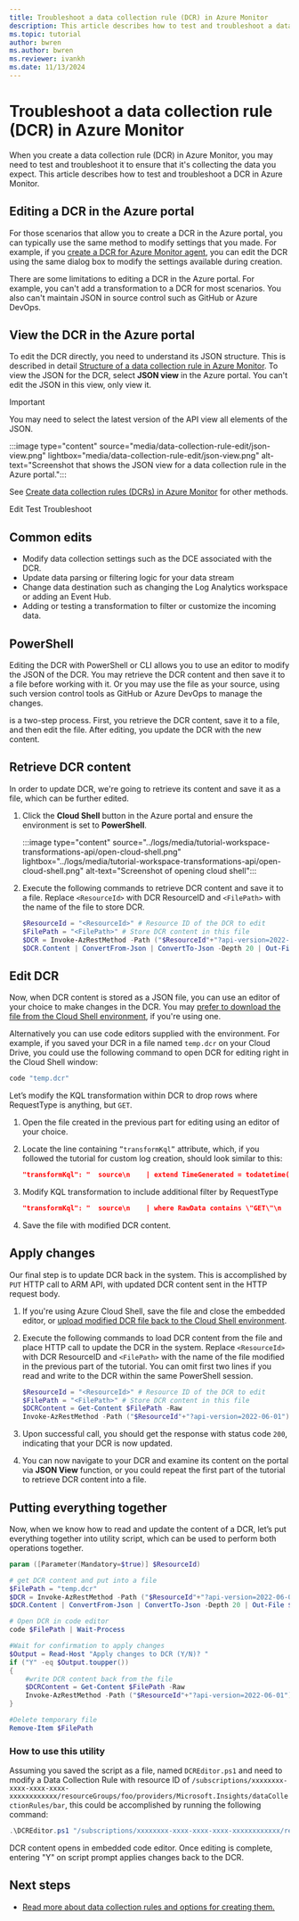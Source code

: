 ```yaml
---
title: Troubleshoot a data collection rule (DCR) in Azure Monitor
description: This article describes how to test and troubleshoot a data collection rule (DCR) in Azure Monitor.
ms.topic: tutorial
author: bwren
ms.author: bwren
ms.reviewer: ivankh
ms.date: 11/13/2024
---
```


# Troubleshoot a data collection rule (DCR) in Azure Monitor
When you create a data collection rule (DCR) in Azure Monitor, you may need to test and troubleshoot it to ensure that it's collecting the data you expect. This article describes how to test and troubleshoot a DCR in Azure Monitor.



## Editing a DCR in the Azure portal

For those scenarios that allow you to create a DCR in the Azure portal, you can typically use the same method to modify settings that you made. For example, if you [create a DCR for Azure Monitor agent](../agents/azure-monitor-agent-data-collection.md), you can edit the DCR using the same dialog box to modify the settings available during creation.

There are some limitations to editing a DCR in the Azure portal. For example, you can't add a transformation to a DCR for most scenarios. You also can't maintain JSON in source control such as GitHub or Azure DevOps.

## View the DCR in the Azure portal
To edit the DCR directly, you need to understand its JSON structure. This is described in detail [Structure of a data collection rule in Azure Monitor](./data-collection-rule-structure.md). To view the JSON for the DCR, select **JSON view** in the Azure portal. You can't edit the JSON in this view, only view it.

> [!IMPORTANT]
> You may need to select the latest version of the API view all elements of the JSON. 

:::image type="content" source="media/data-collection-rule-edit/json-view.png" lightbox="media/data-collection-rule-edit/json-view.png" alt-text="Screenshot that shows the JSON view for a data collection rule in the Azure portal.":::


See [Create data collection rules (DCRs) in Azure Monitor](data-collection-rule-create-edit.md) for other methods.

Edit
Test
Troubleshoot


## Common edits

- Modify data collection settings such as the DCE associated with the DCR. 
- Update data parsing or filtering logic for your data stream
- Change data destination such as changing the Log Analytics workspace or adding an Event Hub.
- Adding or testing a transformation to filter or customize the incoming data.












## PowerShell
Editing the DCR with PowerShell or CLI allows you to use an editor to modify the JSON of the DCR. You may retrieve the DCR content and then save it to a file before working with it. Or you may use the file as your source, using such version control tools as GitHub or Azure DevOps to manage the changes.




is a two-step process. First, you retrieve the DCR content, save it to a file, and then edit the file. After editing, you update the DCR with the new content.






## Retrieve DCR content

In order to update DCR, we're going to retrieve its content and save it as a file, which can be further edited.

1. Click the **Cloud Shell** button in the Azure portal and ensure the environment is set to **PowerShell**.

    :::image type="content" source="../logs/media/tutorial-workspace-transformations-api/open-cloud-shell.png" lightbox="../logs/media/tutorial-workspace-transformations-api/open-cloud-shell.png" alt-text="Screenshot of opening cloud shell":::

1. Execute the following commands to retrieve DCR content and save it to a file. Replace `<ResourceId>` with DCR ResourceID and `<FilePath>` with the name of the file to store DCR.

    ```PowerShell
    $ResourceId = "<ResourceId>" # Resource ID of the DCR to edit
    $FilePath = "<FilePath>" # Store DCR content in this file
    $DCR = Invoke-AzRestMethod -Path ("$ResourceId"+"?api-version=2022-06-01") -Method GET
    $DCR.Content | ConvertFrom-Json | ConvertTo-Json -Depth 20 | Out-File -FilePath $FilePath
    ```

## Edit DCR

Now, when DCR content is stored as a JSON file, you can use an editor of your choice to make changes in the DCR. You may [prefer to download the file from the Cloud Shell environment](/azure/cloud-shell/using-the-shell-window#upload-and-download-files), if you're using one. 

Alternatively you can use code editors supplied with the environment. For example, if you saved your DCR in a file named `temp.dcr` on your Cloud Drive, you could use the following command to open DCR for editing right in the Cloud Shell window:

```PowerShell
code "temp.dcr"
```

Let’s modify the KQL transformation within DCR to drop rows where RequestType is anything, but `GET`.

1. Open the file created in the previous part for editing using an editor of your choice.

1. Locate the line containing `”transformKql”` attribute, which, if you followed the tutorial for custom log creation, should look similar to this:

    ```json
    "transformKql": "  source\n    | extend TimeGenerated = todatetime(Time)\n    | parse RawData with \n    ClientIP:string\n    ' ' *\n    ' ' *\n    ' [' * '] \"' RequestType:string\n    \" \" Resource:string\n    \" \" *\n    '\" ' ResponseCode:int\n    \" \" *\n    | where ResponseCode != 200\n    | project-away Time, RawData\n"
    ```
1. Modify KQL transformation to include additional filter by RequestType

    ```json
    "transformKql": "  source\n    | where RawData contains \"GET\"\n     | extend TimeGenerated = todatetime(Time)\n    | parse RawData with \n    ClientIP:string\n    ' ' *\n    ' ' *\n    ' [' * '] \"' RequestType:string\n    \" \" Resource:string\n    \" \" *\n    '\" ' ResponseCode:int\n    \" \" *\n    | where ResponseCode != 200\n    | project-away Time, RawData\n"
    ```

1. Save the file with modified DCR content.

## Apply changes

Our final step is to update DCR back in the system. This is accomplished by `PUT` HTTP call to ARM API, with updated DCR content sent in the HTTP request body.

1. If you're using Azure Cloud Shell, save the file and close the embedded editor, or [upload modified DCR file back to the Cloud Shell environment](/azure/cloud-shell/using-the-shell-window#upload-and-download-files).

1. Execute the following commands to load DCR content from the file and place HTTP call to update the DCR in the system. Replace `<ResourceId>` with DCR ResourceID and `<FilePath>` with the name of the file modified in the previous part of the tutorial. You can omit first two lines if you read and write to the DCR within the same PowerShell session.

    ```PowerShell
    $ResourceId = "<ResourceId>" # Resource ID of the DCR to edit
    $FilePath = "<FilePath>" # Store DCR content in this file
    $DCRContent = Get-Content $FilePath -Raw 
    Invoke-AzRestMethod -Path ("$ResourceId"+"?api-version=2022-06-01") -Method PUT -Payload $DCRContent 
    ```

1. Upon successful call, you should get the response with status code `200`, indicating that your DCR is now updated.

1. You can now navigate to your DCR and examine its content on the portal via **JSON View** function, or you could repeat the first part of the tutorial to retrieve DCR content into a file.

## Putting everything together

Now, when we know how to read and update the content of a DCR, let’s put everything together into utility script, which can be used to perform both operations together.

```PowerShell
param ([Parameter(Mandatory=$true)] $ResourceId)

# get DCR content and put into a file
$FilePath = "temp.dcr"
$DCR = Invoke-AzRestMethod -Path ("$ResourceId"+"?api-version=2022-06-01") -Method GET
$DCR.Content | ConvertFrom-Json | ConvertTo-Json -Depth 20 | Out-File $FilePath

# Open DCR in code editor
code $FilePath | Wait-Process

#Wait for confirmation to apply changes
$Output = Read-Host "Apply changes to DCR (Y/N)? "
if ("Y" -eq $Output.toupper())
{ 
	#write DCR content back from the file
	$DCRContent = Get-Content $FilePath -Raw
	Invoke-AzRestMethod -Path ("$ResourceId"+"?api-version=2022-06-01") -Method PUT -Payload $DCRContent		
}

#Delete temporary file
Remove-Item $FilePath
```

### How to use this utility

Assuming you saved the script as a file, named `DCREditor.ps1` and need to modify a Data Collection Rule with resource ID of `/subscriptions/xxxxxxxx-xxxx-xxxx-xxxx-xxxxxxxxxxxx/resourceGroups/foo/providers/Microsoft.Insights/dataCollectionRules/bar`, this could be accomplished by running the following command:

```PowerShell
.\DCREditor.ps1 "/subscriptions/xxxxxxxx-xxxx-xxxx-xxxx-xxxxxxxxxxxx/resourceGroups/foo/providers/Microsoft.Insights/dataCollectionRules/bar"
```

DCR content opens in embedded code editor. Once editing is complete, entering "Y" on script prompt applies changes back to the DCR.

## Next steps

* [Read more about data collection rules and options for creating them.](data-collection-rule-overview.md)
